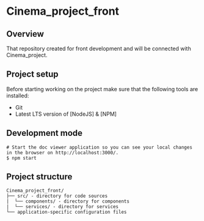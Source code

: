 # Cinema_project_front

## Overview

That repository created for front development and will be connected with Cinema_project.

## Project setup

Before starting working on the project make sure that the following tools are installed:

- Git
- Latest LTS version of [NodeJS] & [NPM]

## Development mode

```
# Start the doc viewer application so you can see your local changes in the browser on http://localhost:3000/.
$ npm start
```

## Project structure

```
Cinema_project_front/
├── src/ - directory for code sources
|  └── components/ - directory for components
|  └── services/ - directory for services
└── application-specific configuration files
```
